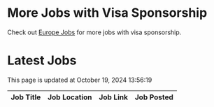 # More Jobs with Visa Sponsorship

Check out [Europe Jobs](https://github.com/sureshparimi/europejobs#latest-jobs) for more jobs with visa sponsorship.

# Latest Jobs

This page is updated at October 19, 2024 13:56:19

| Job Title | Job Location | Job Link | Job Posted |
| --- | --- | --- | --- |
